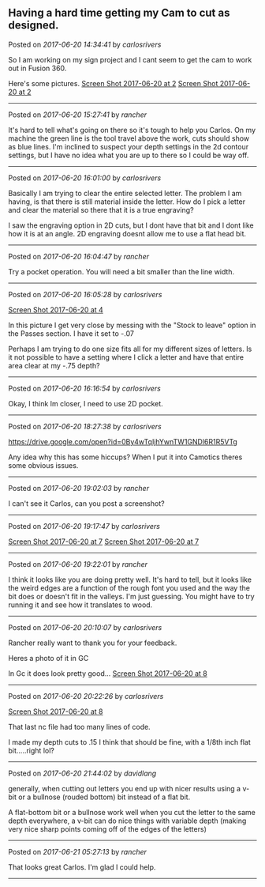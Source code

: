 ## Having a hard time getting my Cam to cut as designed.
Posted on *2017-06-20 14:34:41* by *carlosrivers*

So I am working on my sign project and I cant seem to get the cam to work out in Fusion 360.

Here's some pictures. [Screen Shot 2017-06-20 at 2](//muut.com/u/maslowcnc/s3/:maslowcnc:3vhg:screenshot20170620at2.37.25pm.png.jpg)  [Screen Shot 2017-06-20 at 2](//muut.com/u/maslowcnc/s3/:maslowcnc:PbU1:screenshot20170620at2.37.18pm.png.jpg)

---

Posted on *2017-06-20 15:27:41* by *rancher*

It's hard to tell what's going on there so it's tough to help you Carlos.  On my machine the green line is the tool travel above the work, cuts should show as blue lines.  I'm inclined to suspect your depth settings in the 2d contour settings, but I have no idea what you are up to there so I could be way off.

---

Posted on *2017-06-20 16:01:00* by *carlosrivers*

Basically I am trying to clear the entire selected letter. The problem I am having, is that there is still material inside the letter. How do I pick a letter and clear the material so there that it is a true engraving?

I saw the engraving option in 2D cuts, but I dont have that bit and I dont like how it is at an angle. 2D engraving doesnt allow me to use a flat head bit.

---

Posted on *2017-06-20 16:04:47* by *rancher*

Try a pocket operation.  You will need a bit smaller than the line width.

---

Posted on *2017-06-20 16:05:28* by *carlosrivers*

[Screen Shot 2017-06-20 at 4](//muut.com/u/maslowcnc/s3/:maslowcnc:b4Ni:screenshot20170620at4.06.38pm.png.jpg) 

In this picture I get very close by messing with the "Stock to leave" option in the Passes section. I have it set to -.07

Perhaps I am trying to do one size fits all for my different sizes of letters. Is it not possible to have a setting where I click a letter and have that entire area clear at my -.75 depth?

---

Posted on *2017-06-20 16:16:54* by *carlosrivers*

Okay, I think Im closer, I need to use 2D pocket.

---

Posted on *2017-06-20 18:27:38* by *carlosrivers*

https://drive.google.com/open?id=0By4wTqIjhYwnTW1GNDl6R1R5VTg

Any idea why this has some hiccups? When I put it into Camotics theres some obvious issues.

---

Posted on *2017-06-20 19:02:03* by *rancher*

I can't see it Carlos, can you post a screenshot?

---

Posted on *2017-06-20 19:17:47* by *carlosrivers*

[Screen Shot 2017-06-20 at 7](//muut.com/u/maslowcnc/s1/:maslowcnc:4vXA:screenshot20170620at7.21.12pm.png.jpg)  [Screen Shot 2017-06-20 at 7](//muut.com/u/maslowcnc/s3/:maslowcnc:ihmf:screenshot20170620at7.21.01pm.png.jpg)

---

Posted on *2017-06-20 19:22:01* by *rancher*

I think it looks like you are doing pretty well.  It's hard to tell, but it looks like the weird edges are a function of the rough font you used and the way the bit does or doesn't fit in the valleys.  I'm just guessing.  You might have to try running it and see how it translates to wood.

---

Posted on *2017-06-20 20:10:07* by *carlosrivers*

Rancher really want to thank you for your feedback. 

Heres a photo of it in GC

In Gc it does look pretty good... [Screen Shot 2017-06-20 at 8](//muut.com/u/maslowcnc/s3/:maslowcnc:FCwt:screenshot20170620at8.12.36pm.png.jpg)

---

Posted on *2017-06-20 20:22:26* by *carlosrivers*

[Screen Shot 2017-06-20 at 8](//muut.com/u/maslowcnc/s3/:maslowcnc:ZplI:screenshot20170620at8.23.07pm.png.jpg) 

That last nc file had too many lines of code.

I made my depth cuts to .15 I think that should be fine, with a 1/8th inch flat bit.....right lol?

---

Posted on *2017-06-20 21:44:02* by *davidlang*

generally, when cutting out letters you end up with nicer results using a v-bit or a bullnose (rouded bottom) bit instead of a flat bit.

A flat-bottom bit or a bullnose work well when you cut the letter to the same depth everywhere, a v-bit can do nice things with variable depth (making very nice sharp points coming off of the edges of the letters)

---

Posted on *2017-06-21 05:27:13* by *rancher*

That looks great Carlos.  I'm glad I could help.

---

